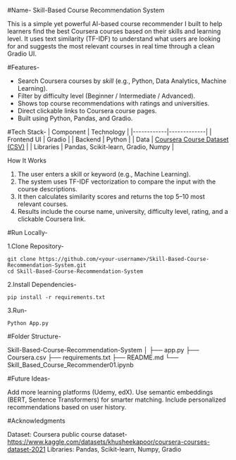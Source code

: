 #Name- Skill-Based Course Recommendation System

This is a simple yet powerful AI-based course recommender I built to help learners find the best Coursera courses based on their skills and learning level. 
It uses text similarity (TF-IDF) to understand what users are looking for and suggests the most relevant courses in real time through a clean Gradio UI.

#Features-
- Search Coursera courses by *skill* (e.g., Python, Data Analytics, Machine Learning).
- Filter by difficulty level (Beginner / Intermediate / Advanced).
- Shows top course recommendations with ratings and universities.
- Direct clickable links to Coursera course pages.
- Built using Python, Pandas, and Gradio.

#Tech Stack-
| Component | Technology |
|------------|-------------|
| Frontend UI | Gradio |
| Backend | Python |
| Data | [Coursera Course Dataset (CSV)](https://www.kaggle.com/datasets/khusheekapoor/coursera-courses-dataset-2021) |
| Libraries | Pandas, Scikit-learn, Gradio, Numpy |

How It Works
1. The user enters a skill or keyword (e.g., Machine Learning).
2. The system uses TF-IDF vectorization to compare the input with the course descriptions.
3. It then calculates similarity scores and returns the top 5–10 most relevant courses.
4. Results include the course name, university, difficulty level, rating, and a clickable Coursera link.


#Run Locally-

1.Clone Repository-

    git clone https://github.com/<your-username>/Skill-Based-Course-Recommendation-System.git
    cd Skill-Based-Course-Recommendation-System

2.Install Dependencies-

    pip install -r requirements.txt

3.Run-

    Python App.py

#Folder Structure-

Skill-Based-Course-Recommendation-System
│
├── app.py
├── Coursera.csv
├── requirements.txt
├── README.md
└── Skill_Based_Course_Recommender01.ipynb 

#Future Ideas-

Add more learning platforms (Udemy, edX).
Use semantic embeddings (BERT, Sentence Transformers) for smarter matching.
Include personalized recommendations based on user history.

#Acknowledgments

Dataset: Coursera public course dataset-https://www.kaggle.com/datasets/khusheekapoor/coursera-courses-dataset-2021
Libraries: Pandas, Scikit-learn, Numpy, Gradio

